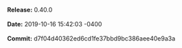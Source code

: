 **Release:** 
0.40.0
<br><br>**Date:** 
2019-10-16 15:42:03 -0400
<br><br>**Commit:** 
d7f04d40362ed6cd1fe37bbd9bc386aee40e9a3a

